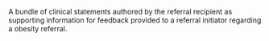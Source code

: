 A bundle of clinical statements authored by the referral recipient as supporting information for feedback provided to a referral initiator regarding a obesity referral.